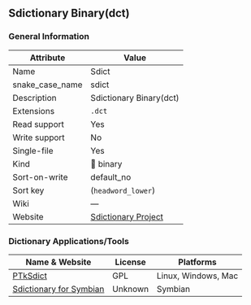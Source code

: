 ## Sdictionary Binary(dct)

### General Information

| Attribute       | Value                                         |
| --------------- | --------------------------------------------- |
| Name            | Sdict                                         |
| snake_case_name | sdict                                         |
| Description     | Sdictionary Binary(dct)                       |
| Extensions      | `.dct`                                        |
| Read support    | Yes                                           |
| Write support   | No                                            |
| Single-file     | Yes                                           |
| Kind            | 🔢 binary                                      |
| Sort-on-write   | default_no                                    |
| Sort key        | (`headword_lower`)                            |
| Wiki            | ―                                             |
| Website         | [Sdictionary Project](http://swaj.net/sdict/) |



### Dictionary Applications/Tools

| Name & Website                                                     | License | Platforms           |
| ------------------------------------------------------------------ | ------- | ------------------- |
| [PTkSdict](http://swaj.net/sdict/)                                 | GPL     | Linux, Windows, Mac |
| [Sdictionary for Symbian](http://swaj.net/epoc/symbian/index.html) | Unknown | Symbian             |
